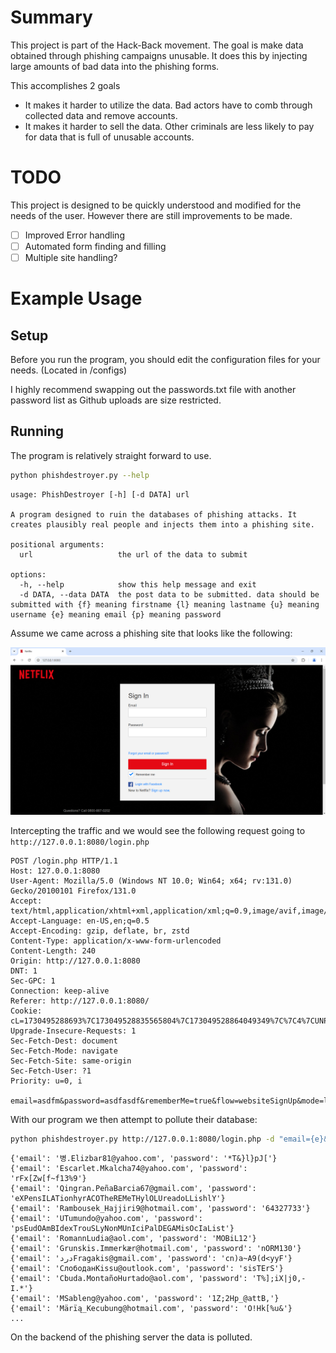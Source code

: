 # Summary

This project is part of the Hack-Back movement. The goal is make data obtained through phishing campaigns unusable. It does this by injecting large amounts of bad data into the phishing forms. 

This accomplishes 2 goals
* It makes it harder to utilize the data. Bad actors have to comb through collected data and remove accounts.
* It makes it harder to sell the data. Other criminals are less likely to pay for data that is full of unusable accounts.

# TODO
This project is designed to be quickly understood and modified for the needs of the user. However there are still improvements to be made.
- [ ] Improved Error handling
- [ ] Automated form finding and filling
- [ ] Multiple site handling?

# Example Usage

## Setup

Before you run the program, you should edit the configuration files for your needs. (Located in /configs)

I highly recommend swapping out the passwords.txt file with another password list as Github uploads are size restricted.

## Running
The program is relatively straight forward to use.

```bash
python phishdestroyer.py --help
```
```
usage: PhishDestroyer [-h] [-d DATA] url

A program designed to ruin the databases of phishing attacks. It creates plausibly real people and injects them into a phishing site.

positional arguments:
  url                   the url of the data to submit

options:
  -h, --help            show this help message and exit
  -d DATA, --data DATA  the post data to be submitted. data should be submitted with {f} meaning firstname {l} meaning lastname {u} meaning username {e} meaning email {p} meaning password

```

Assume we came across a phishing site that looks like the following:

![A Phishing Site Simulating Netflix](media/netflix-phishing-site.png)

Intercepting the traffic and we would see the following request going to `http://127.0.0.1:8080/login.php`

```text
POST /login.php HTTP/1.1
Host: 127.0.0.1:8080
User-Agent: Mozilla/5.0 (Windows NT 10.0; Win64; x64; rv:131.0) Gecko/20100101 Firefox/131.0
Accept: text/html,application/xhtml+xml,application/xml;q=0.9,image/avif,image/webp,image/png,image/svg+xml,*/*;q=0.8
Accept-Language: en-US,en;q=0.5
Accept-Encoding: gzip, deflate, br, zstd
Content-Type: application/x-www-form-urlencoded
Content-Length: 240
Origin: http://127.0.0.1:8080
DNT: 1
Sec-GPC: 1
Connection: keep-alive
Referer: http://127.0.0.1:8080/
Cookie: cL=1730495288693%7C173049528835565804%7C173049528864049349%7C%7C4%7CUNPYKR5TOVFFFKE6OU2YTRLYFY
Upgrade-Insecure-Requests: 1
Sec-Fetch-Dest: document
Sec-Fetch-Mode: navigate
Sec-Fetch-Site: same-origin
Sec-Fetch-User: ?1
Priority: u=0, i

email=asdfm&password=asdfasdf&rememberMe=true&flow=websiteSignUp&mode=login&action=loginAction&withFields=password^%^2CrememberMe^%^2CnextPage^%^2CshowPassword^%^2Cemail&authURL=1529860302635.aNvivY4p^%^2F1hZaoSckbR8cHXao08^%^3D&nextPage=&showPassword=
```

With our program we then attempt to pollute their database:

```bash
python phishdestroyer.py http://127.0.0.1:8080/login.php -d "email={e}&password={p}"
```
```
{'email': '병.Elizbar81@yahoo.com', 'password': '*T&}l}pJ['}
{'email': 'Escarlet.Mkalcha74@yahoo.com', 'password': 'rFx[Zw[f~f13%9'}
{'email': 'Qingran.PeñaBarcia67@gmail.com', 'password': 'eXPensILATionhyrACOTheREMeTHylOLUreadoLLishlY'}
{'email': 'Rambousek_Hajjiri9@hotmail.com', 'password': '64327733'}
{'email': 'UTumundo@yahoo.com', 'password': 'psEudOAmBIdexTrouSLyNonMUnIciPalDEGAMisOcIaList'}
{'email': 'RomannLudia@aol.com', 'password': 'MOBiL12'}
{'email': 'Grunskis.Immerkær@hotmail.com', 'password': 'nORM130'}
{'email': 'ﺩﺭﺩFragakis@gmail.com', 'password': 'cn)a~A9(d<yyF'}
{'email': 'СлободанKissu@outlook.com', 'password': 'sisTErS'}
{'email': 'Cbuda.MontañoHurtado@aol.com', 'password': 'T%];iX|j0,-I.*'}
{'email': 'MSableng@yahoo.com', 'password': '1Z;2Hp_@attB,'}
{'email': 'Märïą_Kecubung@hotmail.com', 'password': 'O!Hk[%u&'}
...
```

On the backend of the phishing server the data is polluted.